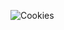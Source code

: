 ![Cookies](https://images.unsplash.com/photo-1605286998753-040e16ab0c82?ixid=MXwxMjA3fDB8MHxwaG90by1wYWdlfHx8fGVufDB8fHw%3D&ixlib=rb-1.2.1&auto=format&fit=crop&w=632&q=80)
